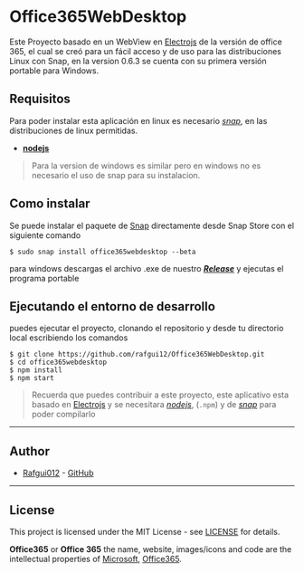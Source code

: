 # Office365WebDesktop

Este Proyecto basado en un WebView en [Electrojs](https://www.electronjs.org/) de la versión de office 365, el cual se creó para un fácil acceso y de uso para las distribuciones Linux con Snap, en la version 0.6.3 se cuenta con su primera versión portable para Windows. 

## Requisitos 

Para poder instalar esta aplicación en linux es necesario _[snap](https://snapcraft.io/)_, en las distribuciones de linux permitidas. 

* [**nodejs**](https://nodejs.org)

>Para la version de windows es similar pero en windows no es necesario el uso de snap para su instalacion.

## Como instalar

Se puede instalar el paquete de [Snap](https://snapcraft.io/office365webdesktop) directamente desde Snap Store con el siguiente comando

    $ sudo snap install office365webdesktop --beta

para windows descargas el archivo .exe de nuestro _[***Release***](https://github.com/rafgui12/Office365WebDesktop/releases/tag/VersionB0.6.3)_ y ejecutas el programa portable  

## Ejecutando el entorno de desarrollo

puedes ejecutar el proyecto, clonando el repositorio y desde tu directorio local escribiendo los comandos

    $ git clone https://github.com/rafgui12/Office365WebDesktop.git
    $ cd office365webdesktop
    $ npm install
    $ npm start
    
> Recuerda que puedes contribuir a este proyecto, este aplicativo esta basado en [Electrojs](https://www.electronjs.org/) y se necesitara _[nodejs](https://nodejs.org)_, (`.npm`) y de _[snap](https://snapcraft.io/)_ para poder compilarlo

___

## Author

* [Rafgui012](https://rafgui.com) - [GitHub](https://github.com/rafgui12)

___

## License

This project is licensed under the MIT License - see [LICENSE](https://github.com/rafgui12/Office365WebDesktop/LICENSE.md) for details.

**Office365** or **Office 365** the name, website, images/icons and code are the intellectual properties of [Microsoft](https://www.microsoft.com/), [Office365](https://www.office.com/).

